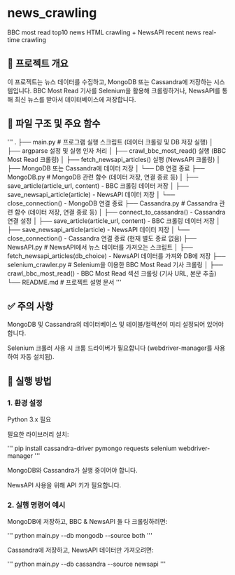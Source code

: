 # news_crawling
BBC most read top10 news HTML crawling + NewsAPI recent news real-time crawling

## 📌 프로젝트 개요
이 프로젝트는 뉴스 데이터를 수집하고, MongoDB 또는 Cassandra에 저장하는 시스템입니다. BBC Most Read 기사를 Selenium을 활용해 크롤링하거나, NewsAPI를 통해 최신 뉴스를 받아서 데이터베이스에 저장합니다.

## 📂 파일 구조 및 주요 함수
'''
.
├── main.py               # 프로그램 실행 스크립트 (데이터 크롤링 및 DB 저장 실행)
│   ├── argparse 설정 및 실행 인자 처리
│   ├── crawl_bbc_most_read() 실행 (BBC Most Read 크롤링)
│   ├── fetch_newsapi_articles() 실행 (NewsAPI 크롤링)
│   ├── MongoDB 또는 Cassandra에 데이터 저장
│   └── DB 연결 종료
├── MongoDB.py            # MongoDB 관련 함수 (데이터 저장, 연결 종료 등)
│   ├── save_article(article_url, content) - BBC 크롤링 데이터 저장
│   ├── save_newsapi_article(article) - NewsAPI 데이터 저장
│   └── close_connection() - MongoDB 연결 종료
├── Cassandra.py          # Cassandra 관련 함수 (데이터 저장, 연결 종료 등)
│   ├── connect_to_cassandra() - Cassandra 연결 설정
│   ├── save_article(article_url, content) - BBC 크롤링 데이터 저장
│   ├── save_newsapi_article(article) - NewsAPI 데이터 저장
│   └── close_connection() - Cassandra 연결 종료 (현재 별도 종료 없음)
├── NewsAPI.py            # NewsAPI에서 뉴스 데이터를 가져오는 스크립트
│   ├── fetch_newsapi_articles(db_choice) - NewsAPI 데이터를 가져와 DB에 저장
├── selenium_crawler.py   # Selenium을 이용한 BBC Most Read 기사 크롤링
│   ├── crawl_bbc_most_read() - BBC Most Read 섹션 크롤링 (기사 URL, 본문 추출)
└── README.md             # 프로젝트 설명 문서
'''
## ✅ 주의 사항
MongoDB 및 Cassandra의 데이터베이스 및 테이블/컬렉션이 미리 설정되어 있어야 합니다.

Selenium 크롤러 사용 시 크롬 드라이버가 필요합니다 (webdriver-manager를 사용하여 자동 설치됨).

## 🚀 실행 방법
### 1. 환경 설정

Python 3.x 필요

필요한 라이브러리 설치:

'''
pip install cassandra-driver pymongo requests selenium webdriver-manager
'''

MongoDB와 Cassandra가 실행 중이어야 합니다.

NewsAPI 사용을 위해 API 키가 필요합니다.

### 2. 실행 명령어 예시

MongoDB에 저장하고, BBC & NewsAPI 둘 다 크롤링하려면:

'''
python main.py --db mongodb --source both
'''

Cassandra에 저장하고, NewsAPI 데이터만 가져오려면:

'''
python main.py --db cassandra --source newsapi
'''




